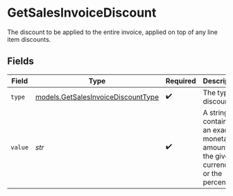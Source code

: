 # GetSalesInvoiceDiscount

The discount to be applied to the entire invoice, applied on top of any line item discounts.


## Fields

| Field                                                                                  | Type                                                                                   | Required                                                                               | Description                                                                            | Example                                                                                |
| -------------------------------------------------------------------------------------- | -------------------------------------------------------------------------------------- | -------------------------------------------------------------------------------------- | -------------------------------------------------------------------------------------- | -------------------------------------------------------------------------------------- |
| `type`                                                                                 | [models.GetSalesInvoiceDiscountType](../models/getsalesinvoicediscounttype.md)         | :heavy_check_mark:                                                                     | The type of discount.                                                                  | amount                                                                                 |
| `value`                                                                                | *str*                                                                                  | :heavy_check_mark:                                                                     | A string containing an exact monetary amount in the given currency, or the percentage. | 10.00                                                                                  |